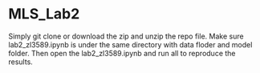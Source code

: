 # MLS_Lab2

Simply git clone or download the zip and unzip the repo file.
Make sure lab2_zl3589.ipynb is under the same directory with data floder and model folder.
Then open the lab2_zl3589.ipynb and run all to reproduce the results.
